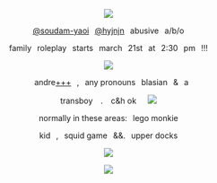 <p align="center">
<img src="https://komarev.com/ghpvc/?username=thanossu&color=415471&style=plastic&label=welcum+2+tha+thanos+world" />
<p align="center">
<a href="https://github.com/soudam-yaoi">@soudam-yaoi</a>⠀<a href="https://github.com/hyjnjn">@hyjnjn</a>⠀abusive⠀a/b/o
<p align="center">
family⠀roleplay⠀starts⠀march⠀21st⠀at⠀2:30⠀pm⠀!!!
<p align="center">
</a>
<img src="https://files.catbox.moe/epkoef.png" /> <br />
<p align="center">
⠀andre<a href="https://pronouns.cc/@choisubong">+++</a>⠀,⠀any pronouns⠀blasian⠀&⠀a
<p align="center">
transboy ⠀. ⠀c&h ok⠀⠀<img src="https://files.catbox.moe/1rdtyc.webp" />
<p align="center">
normally in these areas:⠀lego monkie
<p align="center">
kid⠀,⠀squid game⠀&&.⠀upper docks
<p align="center">
<img src="https://files.catbox.moe/3sgl6x.webp" />
<p align="center">
<img src="https://spotify-github-profile.kittinanx.com/api/view?uid=2kq4oimu9pg6ns1pv9qan6xlh&cover_image=true&theme=natemoo-re&show_offline=true&background_color=c6cec5&interchange=false&bar_color=415471&bar_color_cover=false" />
